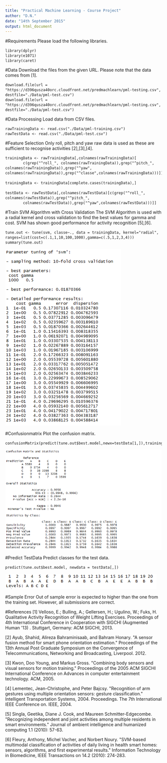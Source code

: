 ```yaml
---
title: "Practical Machine Learning - Course Project"
author: "D.N."
date: "14th September 2015"
output: html_document
---
```


#Requirements
Please load the following libraries.
```{r}
library(dplyr)
library(e1071)
library(caret)
```

#Data
Download the files from the given URL. Please note that the data comes from [1].
```{r}
download.file(url = "https://d396qusza40orc.cloudfront.net/predmachlearn/pml-testing.csv", destfile="./Data/pml-test.csv")
download.file(url = "https://d396qusza40orc.cloudfront.net/predmachlearn/pml-testing.csv", destfile="./Data/pml-test.csv")
```
#Data Processing
Load data from CSV files.
```{r, echo=FALSE}
rawTrainingData <- read.csv("./Data/pml-training.csv")
rawTestData <- read.csv("./Data/pml-test.csv")
```

#Feature Selection
Only roll, pitch and yaw raw data is used as these are sufficient to recognise activities [2],[3],[4].
```{r}
trainingData <- rawTrainingData[,colnames(rawTrainingData)[
        c(grep("^roll_", colnames(rawTrainingData)),grep("^pitch_", colnames(rawTrainingData)),grep("^yaw",                                                 colnames(rawTrainingData)),grep("^classe",colnames(rawTrainingData)))]]

trainingData <- trainingData[complete.cases(trainingData),]

testData <- rawTestData[,colnames(rawTestData)[c(grep("^roll_", colnames(rawTestData)),grep("^pitch_", 
        colnames(rawTestData)),grep("^yaw",colnames(rawTestData)))]]
```

#Train SVM Algorithm with Cross Validation
The SVM Algorithm is used with a radial kernel and cross validation to find the best values for gamma and cost. SVM has shown good performance for activity recognition [5],[6].
```{r}
tune.out <- tune(svm, classe~., data = trainingData, kernel="radial", ranges=list(cost=c(.1,1,10,100,1000),gamma=c(.5,1,2,3,4))) 
summary(tune.out)
```
![Cross Validation Summary](https://raw.githubusercontent.com/dinonien/PML/master/Assets/tune_out.png)

#Confusionmatrix
Plot the confusion matrix.
```{r}
confusionMatrix(predict(tune.out$best.model,newx=testData[1,]),trainingData[,"classe"])
```
![Confusion Matrix](https://raw.githubusercontent.com/dinonien/PML/master/Assets/conf_matrix.png)

#Predict TestData
Predict classes for the test data.
```{r}
predict(tune.out$best.model, newdata = testData[,])
```
![Test Results](https://raw.githubusercontent.com/dinonien/PML/master/Assets/test.png)

#Sample Error
Out of sample error is expected to higher than the one from the training set. However, all submissions are correct.

#References
[1] Velloso, E.; Bulling, A.; Gellersen, H.; Ugulino, W.; Fuks, H. Qualitative Activity Recognition of Weight Lifting Exercises. Proceedings         of 4th International Conference in Cooperation with SIGCHI (Augmented Human '13) . Stuttgart, Germany: ACM SIGCHI, 2013.

[2] Ayub, Shahid, Alireza Bahraminisaab, and Bahram Honary. "A sensor fusion method for smart phone orientation estimation." Proceedings of         the 13th Annual Post Graduate Symposium on the Convergence of Telecommunications, Networking and Broadcasting, Liverpool. 2012.

[3] Kwon, Doo Young, and Markus Gross. "Combining body sensors and visual sensors for motion training." Proceedings of the 2005 ACM SIGCHI          International Conference on Advances in computer entertainment technology. ACM, 2005.

[4] Lementec, Jean-Christophe, and Peter Bajcsy. "Recognition of arm gestures using multiple orientation sensors: gesture classification."          Intelligent Transportation Systems, 2004. Proceedings. The 7th International IEEE Conference on. IEEE, 2004.

[5] Singla, Geetika, Diane J. Cook, and Maureen Schmitter-Edgecombe. "Recognizing independent and joint activities among multiple residents         in smart environments." Journal of ambient intelligence and humanized computing 1.1 (2010): 57-63.

[6] Fleury, Anthony, Michel Vacher, and Norbert Noury. "SVM-based multimodal classification of activities of daily living in health smart           homes: sensors, algorithms, and first experimental results." Information Technology in Biomedicine, IEEE Transactions on 14.2                   (2010): 274-283.